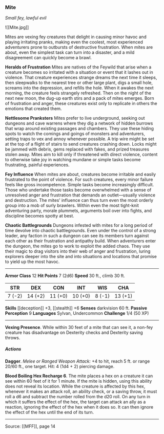 ### Mite
_Small fey, lawful evil_

![[Mite.jpg]]

Mites are vexing fey creatures that delight in causing minor havoc and playing irritating pranks, making even the coolest, most experienced adventurers prone to outbursts of destructive frustration. When mites are about, even the simplest task can turn into a disaster, and a mild disagreement can quickly become a brawl.

**Heralds of Frustration** Mites are natives of the Feywild that arise when a creature becomes so irritated with a situation or event that it lashes out in violence. That creature experiences strange dreams the next time it sleeps, then sleepwalks to the nearest tree or other large plant, digs a small hole, screams into the depression, and refills the hole. When it awakes the next morning, the creature feels strangely refreshed. Then on the night of the next new moon, the dug-up earth stirs and a pack of mites emerges. Born of frustration and anger, these creatures exist only to replicate in others the emotions that created them.


**Nettlesome Pranksters** Mites prefer to live underground, seeking out dungeons and cave warrens where they dig a network of hidden burrows that wrap around existing passages and chambers. They use these hiding spots to watch the comings and goings of monsters and adventurers, setting traps to vex and annoy whenever possible. A trip wire might be set at the top of a flight of stairs to send creatures crashing down. Locks might be jammed with debris, gems replaced with fakes, and prized treasures stolen away. Mites aim to kill only if threatened with direct violence, content to otherwise take joy in watching mundane or simple tasks become frustrating, painful experiences.


**Fey Influence** When mites are about, creatures become irritable and easily frustrated to the point of violence. For such creatures, every minor failure feels like gross incompetence. Simple tasks become increasingly difficult. Those who undertake those tasks become overwhelmed with a sense of unresolved anger and frustration that demands an outlet—usually violence and destruction. The mites' influence can thus turn even the most orderly group into a mob of surly brawlers. Within even the most tight-knit adventuring party, morale plummets, arguments boil over into fights, and discipline becomes spotty at best.


**Chaotic Battlegrounds** Dungeons infested with mites for a long period of time devolve into chaotic battlegrounds. Even under the control of a strong leader, any faction in such a dungeon can see its members turn against each other as their frustration and antipathy build. When adventurers enter the dungeon, the mites go to work to exploit the added chaos. They use their magic to drag visitors into their web of anger and frustration, luring explorers deeper into the site and into situations and locations that promise to yield up the most havoc.






---

**Armor Class** 12
**Hit Points** 7 (2d6)
**Speed** 30 ft., climb 30 ft.

| STR     | DEX     | CON     | INT     | WIS     | CHA     |
|---------|---------|---------|---------|---------|---------|
| 7 (-2) | 14 (+2) | 11 (+0) | 10 (+0) | 8 (-1) | 13 (+1) |

**Skills** [[deception]] +3, [[stealth]] +6
**Senses** darkvision 60 ft.
**Passive Perception** 9
**Languages** Sylvan, Undercommon
**Challenge** 1/4 (50 XP)

---

**Vexing Presence**. While within 30 feet of a mite that can see it, a non-fey creature has disadvantage on Dexterity checks and Dexterity saving throws.

##### Actions
**Dagger**. _Melee or Ranged Weapon Attack:_ +4 to hit, reach 5 ft. or range 20/60 ft., one target. Hit: 4 (1d4 + 2) piercing damage.

**Blood Boiling Hex Recharge 6**. The mite places a hex on a creature it can see within 60 feet of it for 1 minute. If the mite is hidden, using this ability does not reveal its location. While the creature is affected by this hex, whenever it makes an attack roll, an ability check, or a saving throw, it must roll a d6 and subtract the number rolled from the d20 roll. On any turn in which it suffers the effect of the hex, the target can attack an ally as a reaction, ignoring the effect of the hex when it does so. It can then ignore the effect of the hex until the end of its turn.


---

Source: [[MFF]], page 14